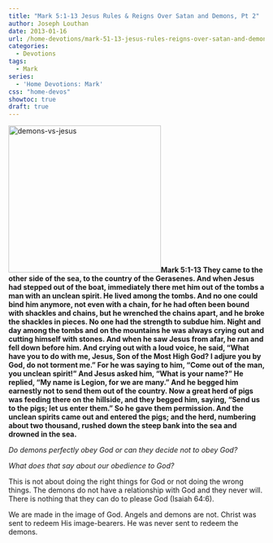 ```yaml
---
title: "Mark 5:1-13 Jesus Rules & Reigns Over Satan and Demons, Pt 2"
author: Joseph Louthan
date: 2013-01-16
url: /home-devotions/mark-51-13-jesus-rules-reigns-over-satan-and-demons-pt-2/
categories:
  - Devotions
tags:
  - Mark
series:
  - 'Home Devotions: Mark'
css: "home-devos"
showtoc: true
draft: true
---
```

<a href="http://theologic.us/home-devotions/mark-51-13-jesus-rules-reigns-over-satan-and-demons-pt-2/attachment/demons-vs-jesus/" rel="attachment wp-att-1758"><img class="alignright size-medium wp-image-1758" alt="demons-vs-jesus" src="https://i2.wp.com/theologic.us/wp-content/uploads/2013/01/demons-vs-jesus.gif?resize=300%2C289" width="300" height="289" data-recalc-dims="1" /></a>**Mark 5:1-13 They came to the other side of the sea, to the country of the Gerasenes. And when Jesus had stepped out of the boat, immediately there met him out of the tombs a man with an unclean spirit. He lived among the tombs. And no one could bind him anymore, not even with a chain, for he had often been bound with shackles and chains, but he wrenched the chains apart, and he broke the shackles in pieces. No one had the strength to subdue him. Night and day among the tombs and on the mountains he was always crying out and cutting himself with stones. And when he saw Jesus from afar, he ran and fell down before him. And crying out with a loud voice, he said, “What have you to do with me, Jesus, Son of the Most High God? I adjure you by God, do not torment me.” For he was saying to him, “Come out of the man, you unclean spirit!” And Jesus asked him, “What is your name?” He replied, “My name is Legion, for we are many.” And he begged him earnestly not to send them out of the country. Now a great herd of pigs was feeding there on the hillside, and they begged him, saying, “Send us to the pigs; let us enter them.” So he gave them permission. And the unclean spirits came out and entered the pigs; and the herd, numbering about two thousand, rushed down the steep bank into the sea and drowned in the sea.**

_Do demons perfectly obey God or can they decide not to obey God?_

_What does that say about our obedience to God?_
  
This is not about doing the right things for God or not doing the wrong things. The demons do not have a relationship with God and they never will. There is nothing that they can do to please God (Isaiah 64:6).

We are made in the image of God. Angels and demons are not. Christ was sent to redeem His image-bearers. He was never sent to redeem the demons.

&nbsp;

